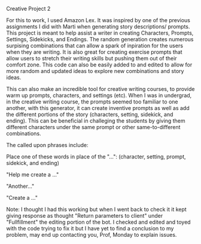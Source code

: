 Creative Project 2


For this to work, I used Amazon Lex.
It was inspired by one of the previous assignments I did with Marti when generating story descriptions/ prompts.
This project is meant to help assist a writer in creating Characters, Prompts, Settings, Sidekicks, and Endings.
The random generation creates numerous surpising combinations that can allow a spark of inpiration for the users when they are writing.
It is also great for creating exercise prompts that allow users to stretch their writing skills but  pushing them out of their comfort zone.
This code can also be easily added to and edited to allow for more random and updated ideas to explore new combinations and story ideas.

This can also make an incredible tool for creative writing courses, to provide warm up prompts, characters, and settings (etc). 
When I was in undergrad, in the creative writing course, the prompts seemed too familiar to one another, with this generator, it can create inventive prompts as well as add the different portions of the story (characters, setting, sidekick, and ending). This can be beneficial in challeging the students by giving them different characters under the same prompt or other same-to-different combinations. 

The called upon phrases include:

Place one of these words in place of the "...": (character, setting, prompt, sidekick, and ending)


"Help me create a ..." 

"Another..."

"Create a ..."




Note: I thought I had this working but when I went back to check it it kept giving response as thought "Return parameters to client" under "Fullfillment" the editing portion of the bot. I checked and edited and toyed with the code trying to fix it but I have yet to find a conclusion to my problem, may end up contacting you, Prof, Monday to explain issues. 
